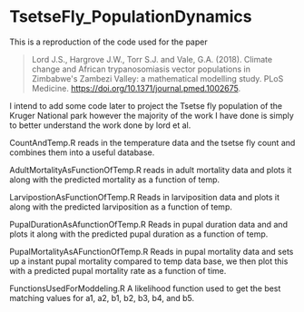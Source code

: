# TsetseFly_PopulationDynamics
 
This is a reproduction of the code used for the paper
> <span xmlns:cc="http://creativecommons.org/ns#" property="cc:attributionName">Lord J.S., Hargrove J.W., Torr S.J. and Vale, G.A. (2018). Climate change and African trypanosomiasis vector populations in Zimbabwe's Zambezi Valley: a mathematical modelling study.
PLoS Medicine. https://doi.org/10.1371/journal.pmed.1002675.

I intend to add some code later to project the Tsetse fly population of the Kruger National park
however the majority of the work I have done is simply to better understand the work done by lord et al.

CountAndTemp.R reads in the temperature data and the tsetse fly count and combines them into
a useful database.

AdultMortalityAsFunctionOfTemp.R reads in adult mortality data and plots it along with the predicted mortality as a function of temp.

LarvipostionAsFunctionOfTemp.R Reads in larviposition data and plots it along with the predicted
larviposition as a function of temp.

PupalDurationAsAfunctionOfTemp.R Reads in pupal duration data and and plots it along with the predicted pupal duration as a function of temp.

PupalMortalityAsAFunctionOfTemp.R Reads in pupal mortality data and sets up a instant pupal mortality compared to temp data base, we then plot this with a predicted pupal mortality rate as a function of time.

FunctionsUsedForModdeling.R A likelihood function used to get the best matching values for a1, a2, b1, b2, b3, b4, and b5. 